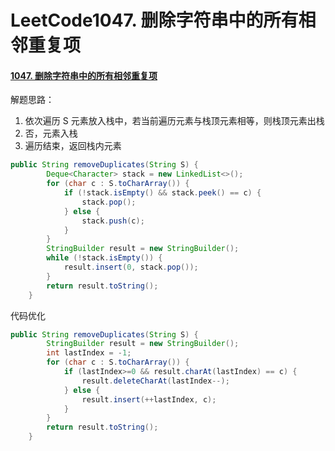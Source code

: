 # LeetCode1047. 删除字符串中的所有相邻重复项

#### [1047. 删除字符串中的所有相邻重复项](https://leetcode-cn.com/problems/remove-all-adjacent-duplicates-in-string/)

解题思路：

1. 依次遍历 S 元素放入栈中，若当前遍历元素与栈顶元素相等，则栈顶元素出栈
2. 否，元素入栈
3. 遍历结束，返回栈内元素

```java
public String removeDuplicates(String S) {
        Deque<Character> stack = new LinkedList<>();
        for (char c : S.toCharArray()) {
            if (!stack.isEmpty() && stack.peek() == c) {
                stack.pop();
            } else {
                stack.push(c);
            }
        }
        StringBuilder result = new StringBuilder();
        while (!stack.isEmpty()) {
            result.insert(0, stack.pop());
        }
        return result.toString();
    }
```

代码优化

```java
public String removeDuplicates(String S) {
        StringBuilder result = new StringBuilder();
        int lastIndex = -1;
        for (char c : S.toCharArray()) {
            if (lastIndex>=0 && result.charAt(lastIndex) == c) {
                result.deleteCharAt(lastIndex--);
            } else {
                result.insert(++lastIndex, c);
            }
        }
        return result.toString();
    }
```

